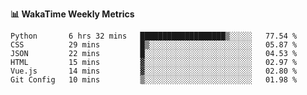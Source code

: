 **:bar_chart: WakaTime Weekly Metrics**

<!--START_SECTION:waka-->

```text
Python       6 hrs 32 mins   ███████████████████▒░░░░░   77.54 %
CSS          29 mins         █▒░░░░░░░░░░░░░░░░░░░░░░░   05.87 %
JSON         22 mins         █░░░░░░░░░░░░░░░░░░░░░░░░   04.53 %
HTML         15 mins         ▓░░░░░░░░░░░░░░░░░░░░░░░░   02.97 %
Vue.js       14 mins         ▓░░░░░░░░░░░░░░░░░░░░░░░░   02.80 %
Git Config   10 mins         ▒░░░░░░░░░░░░░░░░░░░░░░░░   01.98 %
```

<!--END_SECTION:waka-->

